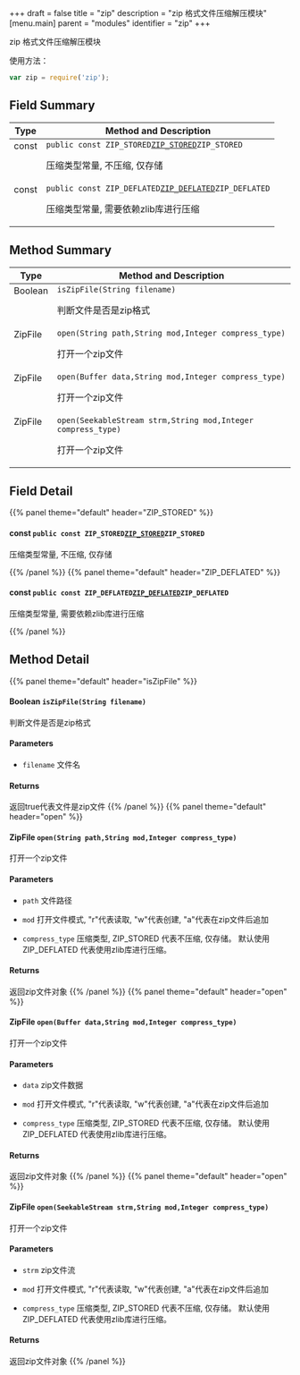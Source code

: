 +++
draft = false
title = "zip"
description = "zip 格式文件压缩解压模块"
[menu.main]
parent = "modules"
identifier = "zip"
+++

zip 格式文件压缩解压模块

使用方法： 
```js
var zip = require('zip');
```

## Field Summary

Type                           | Method and Description
-------------------------------|---------------------------------------------
const            | `public const ZIP_STORED`[`ZIP_STORED`](#d7/def/namespacezip_1abcdf3f59541e1cb36afb83bec54cc2c1)`ZIP_STORED`<p>压缩类型常量, 不压缩, 仅存储</p>
const            | `public const ZIP_DEFLATED`[`ZIP_DEFLATED`](#d7/def/namespacezip_1a3333064a8f5e83b9ba7ddd0d63b5efbe)`ZIP_DEFLATED`<p>压缩类型常量, 需要依赖zlib库进行压缩</p>

## Method Summary

Type                           | Method and Description
-------------------------------|---------------------------------------------
Boolean            | `isZipFile(String filename)`<p>判断文件是否是zip格式</p>
ZipFile            | `open(String path,String mod,Integer compress_type)`<p>打开一个zip文件</p>
ZipFile            | `open(Buffer data,String mod,Integer compress_type)`<p>打开一个zip文件</p>
ZipFile            | `open(SeekableStream strm,String mod,Integer compress_type)`<p>打开一个zip文件</p>

## Field Detail

{{% panel theme="default" header="ZIP_STORED" %}}
#### **const** `public const ZIP_STORED`[`ZIP_STORED`](#d7/def/namespacezip_1abcdf3f59541e1cb36afb83bec54cc2c1)`ZIP_STORED`

压缩类型常量, 不压缩, 仅存储

{{% /panel %}}
{{% panel theme="default" header="ZIP_DEFLATED" %}}
#### **const** `public const ZIP_DEFLATED`[`ZIP_DEFLATED`](#d7/def/namespacezip_1a3333064a8f5e83b9ba7ddd0d63b5efbe)`ZIP_DEFLATED`

压缩类型常量, 需要依赖zlib库进行压缩

{{% /panel %}}

## Method Detail

{{% panel theme="default" header="isZipFile" %}}
#### **Boolean** `isZipFile(String filename)`

判断文件是否是zip格式

#### Parameters
* `filename` 文件名 

#### Returns
返回true代表文件是zip文件
{{% /panel %}}
{{% panel theme="default" header="open" %}}
#### **ZipFile** `open(String path,String mod,Integer compress_type)`

打开一个zip文件

#### Parameters
* `path` 文件路径 

* `mod` 打开文件模式, "r"代表读取, "w"代表创建, "a"代表在zip文件后追加 

* `compress_type` 压缩类型, ZIP_STORED 代表不压缩, 仅存储。 默认使用ZIP_DEFLATED 代表使用zlib库进行压缩。 

#### Returns
返回zip文件对象
{{% /panel %}}
{{% panel theme="default" header="open" %}}
#### **ZipFile** `open(Buffer data,String mod,Integer compress_type)`

打开一个zip文件

#### Parameters
* `data` zip文件数据 

* `mod` 打开文件模式, "r"代表读取, "w"代表创建, "a"代表在zip文件后追加 

* `compress_type` 压缩类型, ZIP_STORED 代表不压缩, 仅存储。 默认使用ZIP_DEFLATED 代表使用zlib库进行压缩。 

#### Returns
返回zip文件对象
{{% /panel %}}
{{% panel theme="default" header="open" %}}
#### **ZipFile** `open(SeekableStream strm,String mod,Integer compress_type)`

打开一个zip文件

#### Parameters
* `strm` zip文件流 

* `mod` 打开文件模式, "r"代表读取, "w"代表创建, "a"代表在zip文件后追加 

* `compress_type` 压缩类型, ZIP_STORED 代表不压缩, 仅存储。 默认使用ZIP_DEFLATED 代表使用zlib库进行压缩。 

#### Returns
返回zip文件对象
{{% /panel %}}

<style>
  td {
    vertical-align: top;
  }
</style>